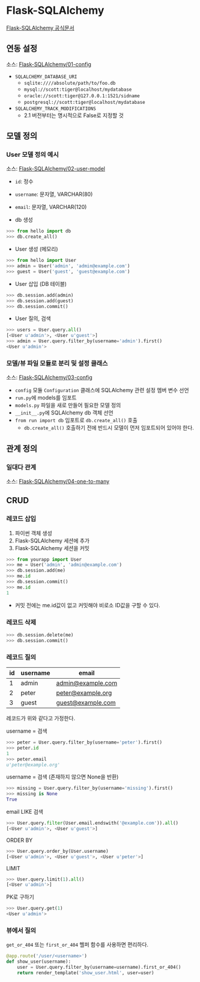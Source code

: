 # Flask-SQLAlchemy

[Flask-SQLAlchemy 공식문서](http://flask-sqlalchemy.pocoo.org/2.1/)

## 연동 설정

소스: [Flask-SQLAlchemy/01-config](01-config)

* ```SQLALCHEMY_DATABASE_URI```
    * ```sqlite:////absolute/path/to/foo.db```
    * ```mysql://scott:tiger@localhost/mydatabase```
    * ```oracle://scott:tiger@127.0.0.1:1521/sidname```
    * ```postgresql://scott:tiger@localhost/mydatabase```
* ```SQLALCHEMY_TRACK_MODIFICATIONS```
    * 2.1 버전부터는 명시적으로 False로 지정할 것
    
## 모델 정의

### User 모델 정의 예시

소스: [Flask-SQLAlchemy/02-user-model](02-user-model)

* ```id```: 정수
* ```username```: 문자열, VARCHAR(80)
* ```email```: 문자열, VARCHAR(120)

* db 생성

```python
>>> from hello import db
>>> db.create_all()
```

* User 생성 (메모리)

```python
>>> from hello import User
>>> admin = User('admin', 'admin@example.com')
>>> guest = User('guest', 'guest@example.com')
```

* User 삽입 (DB 테이블)

```python
>>> db.session.add(admin)
>>> db.session.add(guest)
>>> db.session.commit()
```

* User 질의, 검색

```python
>>> users = User.query.all()
[<User u'admin'>, <User u'guest'>]
>>> admin = User.query.filter_by(username='admin').first()
<User u'admin'>
```

### 모델/뷰 파일 모듈로 분리 및 설정 클래스

소스: [Flask-SQLAlchemy/03-config](03-config)

* ```config``` 모듈 ```Configuration``` 클래스에 SQLAlchemy 관련 설정 멤버 변수 선언
* ```run.py```에 models를 임포트
* ```models.py``` 파일을 새로 만들어 필요한 모델 정의
* ```__init__.py```에 SQLAlchemy db 객체 선언
* ```from run import db``` 임포트로 ```db.create_all()``` 호출
    * ```db.create_all()``` 호출하기 전에 반드시 모델이 먼저 임포트되어 있어야 한다.

## 관계 정의

### 일대다 관계

소스: [Flask-SQLAlchemy/04-one-to-many](04-one-to-many)

## CRUD

### 레코드 삽입

1. 파이썬 객체 생성
1. Flask-SQLAlchemy 세션에 추가
1. Flask-SQLAlchemy 세션을 커밋

```python
>>> from yourapp import User
>>> me = User('admin', 'admin@example.com')
>>> db.session.add(me)
>>> me.id
>>> db.session.commit()
>>> me.id
1
```

* 커밋 전에는 me.id값이 없고 커밋해야 비로소 ID값을 구할 수 있다.

### 레코드 삭제

```python
>>> db.session.delete(me)
>>> db.session.commit()
```

### 레코드 질의

| id | username | email |
|----|----------|-------|
| 1 | admin | admin@example.com |
| 2 | peter | peter@example.org |
| 3 | guest | guest@example.com |

레코드가 위와 같다고 가정한다.

username = 검색

```python
>>> peter = User.query.filter_by(username='peter').first()
>>> peter.id
1
>>> peter.email
u'peter@example.org'
```

username = 검색 (존재하지 않으면 None을 반환)

```python
>>> missing = User.query.filter_by(username='missing').first()
>>> missing is None
True
```

email LIKE 검색

```python
>>> User.query.filter(User.email.endswith('@example.com')).all()
[<User u'admin'>, <User u'guest'>]
```

ORDER BY

```python
>>> User.query.order_by(User.username)
[<User u'admin'>, <User u'guest'>, <User u'peter'>]
```

LIMIT

```python
>>> User.query.limit(1).all()
[<User u'admin'>]
```

PK로 구하기

```python
>>> User.query.get(1)
<User u'admin'>
```

### 뷰에서 질의

```get_or_404``` 또는 ```first_or_404``` 헬퍼 함수를 사용하면 편리하다.

```python
@app.route('/user/<username>')
def show_user(username):
    user = User.query.filter_by(username=username).first_or_404()
    return render_template('show_user.html', user=user)
```
